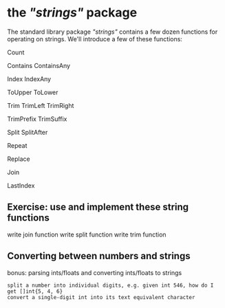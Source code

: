 # the *"strings"* package

The standard library package *"strings"* contains a few dozen functions for operating on strings. We'll introduce a few of these functions:


Count

Contains
ContainsAny


Index
IndexAny


ToUpper
ToLower


Trim
TrimLeft
TrimRight

TrimPrefix
TrimSuffix

Split
SplitAfter

Repeat

Replace


Join

LastIndex



## Exercise: use and implement these string functions


write join function
write split function
write trim function


## Converting between numbers and strings
bonus: parsing ints/floats and converting ints/floats to strings

    split a number into individual digits, e.g. given int 546, how do I get []int{5, 4, 6}
    convert a single-digit int into its text equivalent character







